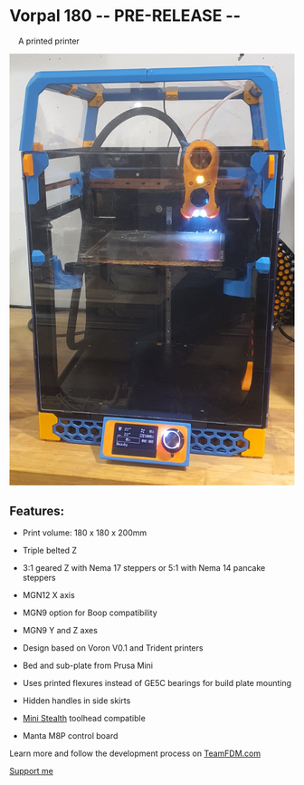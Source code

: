 # Vorpal 180         -- PRE-RELEASE --

    A printed printer

![Vorpal 180](https://github.com/atrushing/Vorpal_180/blob/main/Pictures/Vorpal_180.jpg?raw=true)


## Features:

- Print volume: 180 x 180 x 200mm

- Triple belted Z

- 3:1 geared Z with Nema 17 steppers or 5:1 with Nema 14 pancake steppers

- MGN12  X axis

- MGN9 option for Boop compatibility

- MGN9  Y and Z axes

- Design based on Voron V0.1 and Trident printers

- Bed and sub-plate from Prusa Mini

- Uses printed flexures instead of GE5C bearings for build plate mounting

- Hidden handles in side skirts

- [Mini Stealth](https://www.teamfdm.com/files/file/612-mini-stealth-orbiter-20/) toolhead compatible

- Manta M8P control board



Learn more and follow the development process on [TeamFDM.com](https://www.teamfdm.com/forums/topic/1886-vorpal-180-a-printed-printer/)

[Support me](https://paypal.me/atrushing)

